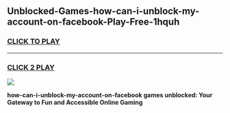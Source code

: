 
## Unblocked-Games-how-can-i-unblock-my-account-on-facebook-Play-Free-1hquh
<h3>
<a href="https://premium76.site?title=how-can-i-unblock-my-account-on-facebook&ref=21A">CLICK TO PLAY</a></h3>
<hr>

<h3>
<a href="https://premium76.site?title=how-can-i-unblock-my-account-on-facebook&ref=21A">CLICK 2 PLAY</a>
  
</h3>

<a href="https://premium76.site?title=how-can-i-unblock-my-account-on-facebook&ref=21A"><img src="https://clearcache.store/games.png"></a>


**how-can-i-unblock-my-account-on-facebook games unblocked: Your Gateway to Fun and Accessible Online Gaming**
